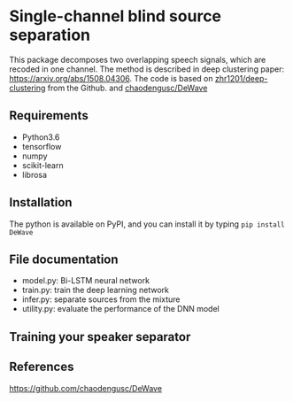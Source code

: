# Single-channel blind source separation
This package decomposes two overlapping speech signals, which are recoded in one channel. 
The method is described in deep clustering paper: https://arxiv.org/abs/1508.04306.
The code is based on [zhr1201/deep-clustering](https://github.com/zhr1201/deep-clustering) from the Github.
and [chaodengusc/DeWave](https://github.com/chaodengusc/DeWave?fbclid=IwAR3517vZdQgwNhc8LUDpbd9Oa2WF5tMfUaZslNPV5lcQH93Ad2QeUxfIVRA)

## Requirements
  * Python3.6
  * tensorflow
  * numpy
  * scikit-learn
  * librosa

## Installation
The python is available on PyPI, and you can install it by typing
`pip install DeWave`
  
## File documentation
  * model.py: Bi-LSTM neural network
  * train.py: train the deep learning network
  * infer.py: separate sources from the mixture
  * utility.py: evaluate the performance of the DNN model
  
## Training your speaker separator


## References
  https://github.com/chaodengusc/DeWave


